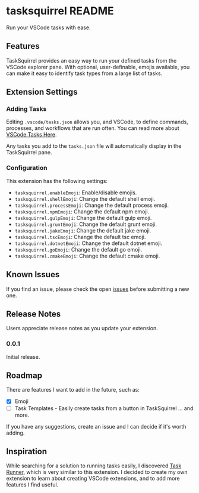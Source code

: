 # tasksquirrel README

Run your VSCode tasks with ease.

## Features

TaskSquirrel provides an easy way to run your defined tasks from the VSCode explorer pane. 
With optional, user-definable, emojis available, you can make it easy to identify task types
from a large list of tasks.

## Extension Settings

### Adding Tasks

Editing `.vscode/tasks.json` allows you, and VSCode, to define commands, processes, and workflows that are run often.
You can read more about [VSCode Tasks Here](https://code.visualstudio.com/Docs/editor/tasks).

Any tasks you add to the `tasks.json` file will automatically display in the TaskSquirrel pane.

### Configuration

This extension has the following settings:

* `tasksquirrel.enableEmoji`: Enable/disable emojis.
* `tasksquirrel.shellEmoji`: Change the default shell emoji.
* `tasksquirrel.processEmoji`: Change the default process emoji.
* `tasksquirrel.npmEmoji`: Change the default npm emoji.
* `tasksquirrel.gulpEmoji`: Change the default gulp emoji.
* `tasksquirrel.gruntEmoji`: Change the default grunt emoji.
* `tasksquirrel.jakeEmoji`: Change the default jake emoji.
* `tasksquirrel.tscEmoji`: Change the default tsc emoji.
* `tasksquirrel.dotnetEmoji`: Change the default dotnet emoji.
* `tasksquirrel.goEmoji`: Change the default go emoji.
* `tasksquirrel.cmakeEmoji`: Change the default cmake emoji.

## Known Issues

If you find an issue, please check the open [issues](https://github.com/j-labbe/tasksquirrel/issues) before submitting a new one.

## Release Notes

Users appreciate release notes as you update your extension.

### 0.0.1

Initial release.

## Roadmap

There are features I want to add in the future, such as:

- [X] Emoji
- [ ] Task Templates - Easily create tasks from a button in TaskSquirrel
... and more.

If you have any suggestions, create an issue and I can decide if it's worth adding.

## Inspiration
While searching for a solution to running tasks easily, I discovered [Task Runner](https://github.com/sana-ajani/taskrunner-code), which is very similar to this extension. I decided to create my own extension to learn about creating VSCode extensions, and to add more features I find useful.